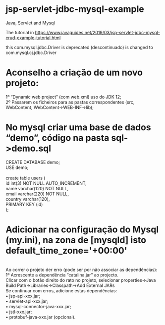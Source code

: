 # jsp-servlet-jdbc-mysql-example
 Java, Servlet and Mysql

The tutorial in
https://www.javaguides.net/2019/03/jsp-servlet-jdbc-mysql-crud-example-tutorial.html

this com.mysql.jdbc.Driver is deprecated (descontinuado) is changed to com.mysql.cj.jdbc.Driver


# Aconselho a criação de um novo projeto:
1º “Dynamic web project” (com web.xml) uso do JDK 12;<br>
2º Passarem os ficheiros para as pastas correspondentes (src, WebContent, WebContent->WEB-INF->lib);

# No mysql criar uma base de dados “demo”, código na pasta sql->demo.sql
CREATE DATABASE demo;<br>
USE demo;<br>
<br>
create table users (<br>
 id  int(3) NOT NULL AUTO_INCREMENT,<br>
 name varchar(120) NOT NULL,<br>
 email varchar(220) NOT NULL,<br>
 country varchar(120),<br>
 PRIMARY KEY (id)<br>
);<br>

# Adicionar na configuração do Mysql (my.ini), na zona de [mysqld] isto default_time_zone='+00:00'
<br>
Ao correr o projeto der erro (pode ser por não associar as dependências):<br>
1º Acrescente a dependência “catalina.jar” ao projecto.<br>
Clicar com o botão direito do rato no projeto, selecionar properties->Java Build Path->Libraries->Classpath->Add External JARs<br>
Se continuar com erros, adicione estas dependências:<br>
•	jsp-api-xxx.jar;<br>
•	servlet-api-xxx.jar;<br>
•	mysql-connector-java-xxx.jar;<br>
•	jstl-xxx.jar;<br>
•	protobuf-java-xxx.jar (opcional).<br>
